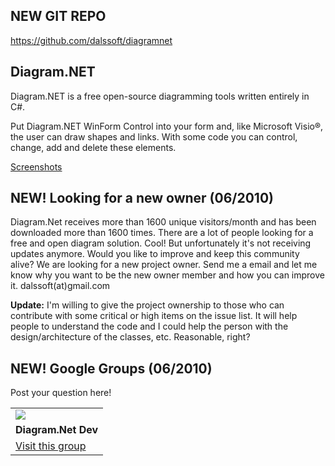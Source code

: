 ## NEW GIT REPO ##
https://github.com/dalssoft/diagramnet

## Diagram.NET ##
Diagram.NET is a free open-source diagramming tools written entirely in C#.

Put Diagram.NET WinForm Control into your form and, like Microsoft Visio®, the user can draw shapes and links. With some code you can control, change, add and delete these elements.

[Screenshots](Screenshots.md)

## NEW! Looking for a new owner (06/2010) ##

Diagram.Net receives more than 1600 unique visitors/month and has been downloaded more than 1600 times. There are a lot of people looking for a free and open diagram solution. Cool!
But unfortunately it's not receiving updates anymore. Would you like to improve and keep this community alive? We are looking for a new project owner. Send me a email and let me know why you want to be the new owner member and how you can improve it. dalssoft(at)gmail.com

**Update:** I'm willing to give the project ownership to those who can contribute with some critical or high items on the issue list. It will help people to understand the code and I could help the person with the design/architecture of the classes, etc. Reasonable, right?

## NEW! Google Groups (06/2010) ##

Post your question here!

<table cellspacing='0'>
<blockquote><tr><td>
<img src='http://groups.google.com/intl/en/images/logos/groups_logo_sm.gif' />
</td></tr>
<tr><td>
<b>Diagram.Net Dev</b>
</td></tr>
<tr><td>
<a href='http://groups.google.com/group/diagramnet-dev'>Visit this group</a>
</td></tr>
</table>